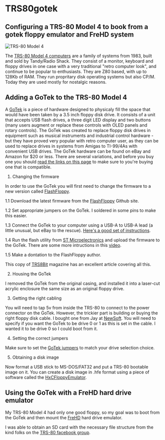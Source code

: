 # TRS80gotek
## Configuring a TRS-80 Model 4 to book from a gotek floppy emulator and FreHD system


![TRS-80 Model 4](trs804.png "TRS-80 Model 4 booting from USB")

The [TRS-80 Model 4 computers](https://en.wikipedia.org/wiki/TRS-80_Model_4) are a family of systems from 1983, built and sold by Tandy/Radio Shack. They consist of a monitor, keyboard and floppy drives in one case with a very traditional "retro computer look", and continue to be popular to enthusiasts. They are Z80 based, with up to 128Kb of RAM. They run propritary disk operating systems but also CP/M. Today they are used mostly for nostalgic reasons.

## Adding a GoTek to the TRS-80 Model 4

A [GoTek](http://www.gotekemulator.com) is a piece of hardware designed to physicaly fill the space that would have been taken by a 3.5 inch floppy disk drive. It consists of a unit that accepts USB flash drives, a three digit LED display and two buttons (many users augment or replace these controls with OLED panels and rotary controls). The GoTek was created to replace floppy disk drives in equipment such as musical instruments and industrial control hardware - but they have proved very popular with retro computer user, as they can be used to replace drives in systems from Amigas to TI-99/4As with convenient USB drives. The GoTek hardware can be found on eBay and Amazon for $20 or less. There are several variations, and before you buy one you should [read the links on this page](www.github.com/keirf/FlashFloppy/wiki/Gotek-Compatibility) to make sure to you're buying one that is compatible.

1. Changing the firmware

In order to use the GoTek you will first need to change the firmware to a new version called [FlashFloppy](https://github.com/keirf/FlashFloppy).

1.1 Download the latest firmware from the [FlashFloppy](https://github.com/keirf/FlashFloppy) Github site.

1.2 Set appropriate jumpers on the GoTek. I soldered in some pins to make this easier.

1.3 Connect the GoTek to your computer using a USB-A to USB-A lead (a little unusual, but eBay to the rescue). [Here's a good set of instructions](http://www.binarydevotion.com/?p=228).

1.4  Run the flash utility from [ST Microelectronics](http://www.st.com/content/st_com/en/products/development-tools/software-development-tools/stm32-software-development-tools/stm32-programmers/stsw-stm32080.html) and upload the firmware to the GoTek. There are some more intructions in this [video](https://www.youtube.com/watch?v=-K31S2xqZIk&feature=youtu.be&t=841).

1.5 Make a dontation to the FlashFloppy author.

This copy of [TRS8Bit](http://www.fabsitesuk.com/tandy/trs8bit1301.pdf) magazine has an excellent article covering all this.

2. Housing the GoTek

I removed the GoTek from the original casing, and installed it into a laser-cut acrylic enclosure the same size as an original floppy drive. 

3. Getting the right cabling

You will need to tap 5v from inside the TRS-80 to connect to the power connector on the GoTek. However, the trickier part is building or buying the right floppy disk cable. I bought one from Jay at [NewSoft](http://plaidvest.com/newsoft/). You will need to specify if you want the GoTek to be drive 0 or 1 as this is set in the cable. I wanted it to be drive 0 so I could boot from it.


4. Setting the correct jumpers

Make sure to set the [GoTek jumpers](https://torlus.com/floppy/forum/viewtopic.php?t=3171) to match your drive selection choice.

5. Obtaining a disk image

Now format a USB stick to MS-DOS/FAT32 and put a TRS-80 bootable image on it. You can create a disk image in .hfe format using a piece of software called the [HxCFloppyEmulator](hxc2001.free.fr/floppy_drive_emulator/index.html).

## Using the GoTek with a FreHD hard drive emulator

My TRS-80 Model 4 had only one good floppy, so my goal was to boot from the GoTek and then mount the [FreHD](http://members.iinet.net.au/~ianmav/trs80/emulator.htm) hard drive emulator. 

I was able to obtain an SD card with the necessary file structure from the kind folks on the [TRS-80 facebook group](https://www.facebook.com/groups/331822553911105/?multi_permalinks=859479207812101&notif_id=1582732527634985&notif_t=feedback_reaction_generic). 
